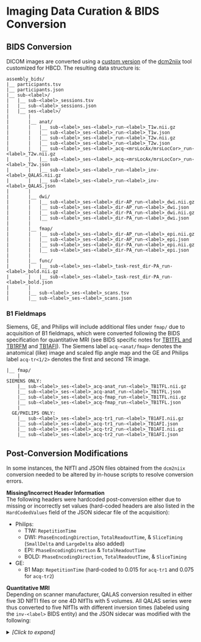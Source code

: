 # Imaging Data Curation & BIDS Conversion

## BIDS Conversion
DICOM images are converted using a [custom version](https://github.com/rordenlab/dcm2niix/tree/c5caaa9f858b704b61d3ff4a7989282922dd712e) of the [dcm2niix](https://github.com/rordenlab/dcm2niix) tool customized for HBCD. The resulting data structure is: 

```
assembly_bids/ 
|__ participants.tsv
|__ participants.json 
|__ sub-<label>/
|   |__ sub-<label>_sessions.tsv
|   |__ sub-<label>_sessions.json
|   |__ ses-<label>/
|       |
|       |__ anat/
|       |   |__ sub-<label>_ses-<label>_run-<label>_T1w.nii.gz 
|       |   |__ sub-<label>_ses-<label>_run-<label>_T1w.json
|       |   |__ sub-<label>_ses-<label>_run-<label>_T2w.nii.gz
|       |   |__ sub-<label>_ses-<label>_run-<label>_T2w.json
|       |   |__ sub-<label>_ses-<label>_acq-<mrsLocAx/mrsLocCor>_run-<label>_T2w.nii.gz 
|       |   |__ sub-<label>_ses-<label>_acq-<mrsLocAx/mrsLocCor>_run-<label>_T2w.json
|       |   |__ sub-<label>_ses-<label>_run-<label>_inv-<label>_QALAS.nii.gz
|       |   |__ sub-<label>_ses-<label>_run-<label>_inv-<label>_QALAS.json
|       |
|       |__ dwi/
|       |   |__ sub-<label>_ses-<label>_dir-AP_run-<label>_dwi.nii.gz
|       |   |__ sub-<label>_ses-<label>_dir-AP_run-<label>_dwi.json
|       |   |__ sub-<label>_ses-<label>_dir-PA_run-<label>_dwi.nii.gz
|       |   |__ sub-<label>_ses-<label>_dir-PA_run-<label>_dwi.json
|       |
|       |__ fmap/
|       |   |__ sub-<label>_ses-<label>_dir-AP_run-<label>_epi.nii.gz
|       |   |__ sub-<label>_ses-<label>_dir-AP_run-<label>_epi.json
|       |   |__ sub-<label>_ses-<label>_dir-PA_run-<label>_epi.nii.gz
|       |   |__ sub-<label>_ses-<label>_dir-PA_run-<label>_epi.json
|       |
|       |__ func/
|       |   |__ sub-<label>_ses-<label>_task-rest_dir-PA_run-<label>_bold.nii.gz
|       |   |__ sub-<label>_ses-<label>_task-rest_dir-PA_run-<label>_bold.json
|       |   
|       |__ sub-<label>_ses-<label>_scans.tsv
|       |__ sub-<label>_ses-<label>_scans.json
```

### B1 Fieldmaps
Siemens, GE, and Philips will include additional files under `fmap/` due to acquisition of B1 fieldmaps, which were converted following the BIDS specification for quantitative MRI (see BIDS specific notes for [TB1TFL and TB1RFM](https://bids-specification.readthedocs.io/en/stable/appendices/qmri.html#tb1tfl-and-tb1rfm-specific-notes) and [TB1AFI](https://bids-specification.readthedocs.io/en/stable/appendices/qmri.html#tb1afi-specific-notes)). The Siemens label `acq-<anat/fmap>` denotes the anatomical (like) image and scaled flip angle map and the GE and Philips label `acq-tr<1/2>` denotes the first and second TR image.
```
|__ fmap/
    |
SIEMENS ONLY:
    |__ sub-<label>_ses-<label>_acq-anat_run-<label>_TB1TFL.nii.gz
    |__ sub-<label>_ses-<label>_acq-anat_run-<label>_TB1TFL.json
    |__ sub-<label>_ses-<label>_acq-fmap_run-<label>_TB1TFL.nii.gz
    |__ sub-<label>_ses-<label>_acq-fmap_run-<label>_TB1TFL.json
    |
  GE/PHILIPS ONLY:
    |__ sub-<label>_ses-<label>_acq-tr1_run-<label>_TB1AFI.nii.gz 
    |__ sub-<label>_ses-<label>_acq-tr1_run-<label>_TB1AFI.json 
    |__ sub-<label>_ses-<label>_acq-tr2_run-<label>_TB1AFI.nii.gz
    |__ sub-<label>_ses-<label>_acq-tr2_run-<label>_TB1AFI.json
```

## Post-Conversion Modifications
In some instances, the NIfTI and JSON files obtained from the `dcm2niix` conversion needed to be altered by in-house scripts to resolve conversion errors.

**Missing/Incorrect Header Information**    
The following headers were hardcoded post-conversion either due to missing or incorrectly set values (hard-coded headers are also listed in the `HardCodedValues` field of the JSON sidecar file of the acquisition): 

- Philips:
    - T1W: `RepetitionTime`
    - DWI: `PhaseEncodingDirection`, `TotalReadoutTime`, & `SliceTiming` (`SmallDelta` and `LargeDelta` also added)
    - EPI: `PhaseEncodingDirection` & `TotalReadoutTime`
    - BOLD:	`PhaseEncodingDirection`, `TotalReadoutTime`, & `SliceTiming`
- GE:
    - B1 Map: `RepetitionTime` (hard-coded to 0.015 for `acq-tr1` and 0.075 for `acq-tr2`)


**Quantitative MRI**    
Depending on scanner manufacturer, QALAS conversion resulted in either five 3D NIfTI files or one 4D NIfTIs with 5 volumes. All QALAS series were thus converted to five NIfTIs with different inversion times (labeled using the `inv-<label>` BIDS entity) and the JSON sidecar was modified with the following:

<details>
<summary><i>[Click to expand]</i></summary>
<ul>
<br>
`InversionTime` values were hard-coded as follows:
  <li>0 in the `inv-0` QALAS file</li>
  <li>0.1 in the `inv-1` QALAS file</li>
  <li>1 in the `inv-2` QALAS file</li>
  <li>1.9 in the `inv-3` QALAS file</li>
  <li>2.7 in the `inv-4` QALAS file</li><br>
`T2Prep` was hard-coded as 0.1 in the `inv-0` QALAS file
</ul>
</details><br>